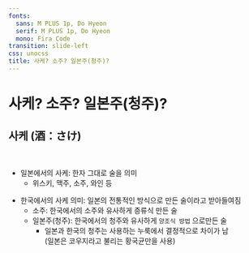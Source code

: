 ```yaml
---
fonts:
  sans: M PLUS 1p, Do Hyeon
  serif: M PLUS 1p, Do Hyeon
  mono: Fira Code
transition: slide-left
css: unocss
title: 사케? 소주? 일본주(청주)?
---
```


# 사케? 소주? 일본주(청주)?

## 사케 (酒：さけ)

<br/>


- 일본에서의 사케: 한자 그대로 술을 의미
  - 위스키, 맥주, 소주, 와인 등

<v-click>

- 한국에서의 사케 의미: 일본의 전통적인 방식으로 만든 술이라고 받아들여짐
  - 소주: 한국에서의 소주와 유사하게 증류식 만든 술
  - 일본주(청주): 한국에서의 청주와 유사하게 <code v-mark.circle.orange="2">양조식 방법</code> 으로만든 술
    - 일본과 한국의 청주는 사용하는 누룩에서 결정적으로 차이가 남   
    <span v-mark.red="3">(일본은 코우지라고 불리는 황국균만을 사용)</span>

</v-click>
